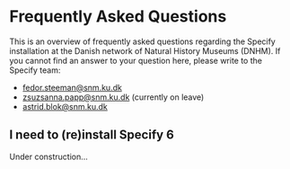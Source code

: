 # Frequently Asked Questions

This is an overview of frequently asked questions regarding the Specify installation at the Danish network of Natural History Museums (DNHM). 
If you cannot find an answer to your question here, please write to the Specify team: 

 - fedor.steeman@snm.ku.dk
 - zsuzsanna.papp@snm.ku.dk (currently on leave) 
 - astrid.blok@snm.ku.dk

## I need to (re)install Specify 6

Under construction... 



